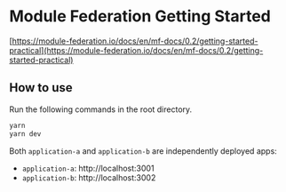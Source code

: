 # Module Federation Getting Started

[https://module-federation.io/docs/en/mf-docs/0.2/getting-started-practical](https://module-federation.io/docs/en/mf-docs/0.2/getting-started-practical)

## How to use

Run the following commands in the root directory.

```bash
yarn
yarn dev
```

Both `application-a` and `application-b` are independently deployed apps:

- `application-a`: http://localhost:3001
- `application-b`: http://localhost:3002

